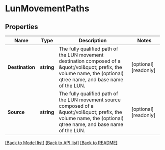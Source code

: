 # LunMovementPaths

## Properties

Name | Type | Description | Notes
------------ | ------------- | ------------- | -------------
**Destination** | **string** | The fully qualified path of the LUN movement destination composed of a \&quot;/vol\&quot; prefix, the volume name, the (optional) qtree name, and base name of the LUN. | [optional] [readonly] 
**Source** | **string** | The fully qualified path of the LUN movement source composed of a \&quot;/vol\&quot; prefix, the volume name, the (optional) qtree name, and base name of the LUN.  | [optional] [readonly] 

[[Back to Model list]](../README.md#documentation-for-models) [[Back to API list]](../README.md#documentation-for-api-endpoints) [[Back to README]](../README.md)


